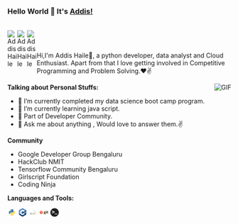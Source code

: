 ### Hello World 👋 It's [Addis!](https://github.com/addiskeb12/addiskeb12/new/main?readme=1)

<br/>


<a href="www.linkedin.com/in/addis-haile-27b437135">
<img align="left" alt="Addis Haile" width="22px" src="www.linkedin.com/in/addis-haile-27b437135" />
</a>
<a href="https://www.hyperiondev.com/portal/">
<img align="left" alt="Addis Haile" width="22px" src="https://www.hyperiondev.com/portal/" />
</a>
<a href="https://github.com/addiskeb12/addiskeb12/new/main?readme=1">
<img align="left" alt="Addis Haile" width="22px" src="https://github.com/addiskeb12/addiskeb12/new/main?readme=1" />
</a>
<br />

<br />

Hi,I'm Addis Haile🙌, a python developer, data analyst and Cloud Enthusiast. Apart from that I love getting involved in Competitive Programming and Problem Solving.❤✌


<img align="right" alt="GIF" src="https://media.giphy.com/media/USV0ym3bVWQJJmNu3N/giphy.gif" />


**Talking about Personal Stuffs:**

- 🔭 I’m currently completed my data science boot camp program.
- 🌱 I’m currently learning java script.
- 👯 Part of Developer Community.
- 💬 Ask me about anything , Would love to answer them.✌




**Community**
- Google Developer Group Bengaluru
- HackClub NMIT
- Tensorflow Community Bengaluru
- Girlscript Foundation
- Coding Ninja

**Languages and Tools:**


<code><img height="20" src="https://raw.githubusercontent.com/github/explore/80688e429a7d4ef2fca1e82350fe8e3517d3494d/topics/python/python.png"></code>
<code><img height="20" src="https://raw.githubusercontent.com/github/explore/80688e429a7d4ef2fca1e82350fe8e3517d3494d/topics/cpp/cpp.png"></code>
<code><img height="20" src="https://raw.githubusercontent.com/github/explore/80688e429a7d4ef2fca1e82350fe8e3517d3494d/topics/mysql/mysql.png"></code>
<code><img height="20" src="https://raw.githubusercontent.com/github/explore/80688e429a7d4ef2fca1e82350fe8e3517d3494d/topics/git/git.png"></code>
<code><img height="20" src="https://raw.githubusercontent.com/github/explore/80688e429a7d4ef2fca1e82350fe8e3517d3494d/topics/terminal/terminal.png"></code>


